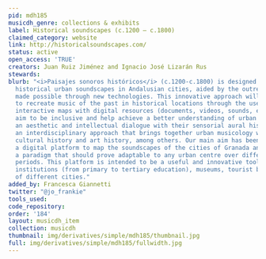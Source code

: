 ```yaml
---
pid: mdh185
musicdh_genre: collections & exhibits
label: Historical soundscapes (c.1200 – c.1800)
claimed_category: website
link: http://historicalsoundscapes.com/
status: active
open_access: 'TRUE'
creators: Juan Ruiz Jiménez and Ignacio José Lizarán Rus
stewards:
blurb: "<i>Paisajes sonoros históricos</i> (c.1200-c.1800) is designed to explore
  historical urban soundscapes in Andalusian cities, aided by the outreach potential
  made possible through new technologies. This innovative approach will allow users
  to recreate music of the past in historical locations through the use of online
  interactive maps with digital resources (documents, videos, sounds, etc.). The contents
  aim to be inclusive and help achieve a better understanding of urban culture, establishing
  an aesthetic and intellectual dialogue with their sensorial aural history through
  an interdisciplinary approach that brings together urban musicology with areas including
  cultural history and art history, among others. Our main aim has been to create
  a digital platform to map the soundscapes of the cities of Granada and Seville as
  a paradigm that should prove adaptable to any urban centre over different historical
  periods. This platform is intended to be a useful and innovative tool for the educational
  institutions (from primary to tertiary education), museums, tourist boards, etc.
  of different cities."
added_by: Francesca Giannetti
twitter: "@jo_frankie"
tools_used:
code_repository:
order: '184'
layout: musicdh_item
collection: musicdh
thumbnail: img/derivatives/simple/mdh185/thumbnail.jpg
full: img/derivatives/simple/mdh185/fullwidth.jpg
---
```


